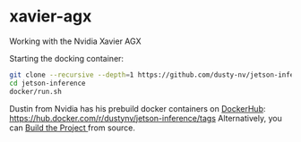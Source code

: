 # xavier-agx
Working with the Nvidia Xavier AGX

Starting the docking container:

```bash
git clone --recursive --depth=1 https://github.com/dusty-nv/jetson-inference
cd jetson-inference
docker/run.sh
```
Dustin from Nvidia has his prebuild docker containers on [DockerHub](https://hub.docker.com/r/dustynv/jetson-inference/tags): https://hub.docker.com/r/dustynv/jetson-inference/tags
Alternatively, you can [Build the Project ](building-repo-2.md) from source.   

